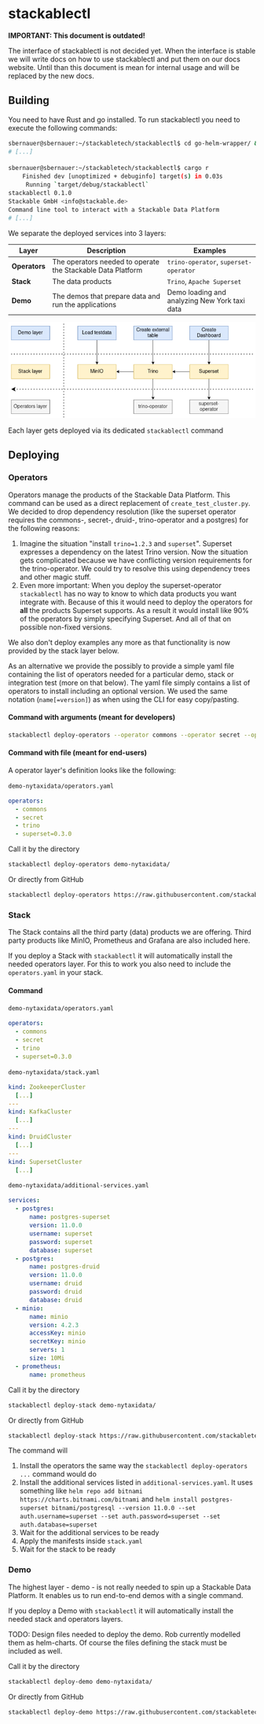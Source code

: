 # stackablectl

**IMPORTANT: This document is outdated!**

The interface of stackablectl is not decided yet.
When the interface is stable we will write docs on how to use stackablectl and put them on our docs website.
Until than this document is mean for internal usage and will be replaced by the new docs.

## Building
You need to have Rust and go installed.
To run stackablectl you need to execute the following commands:
``` bash
sbernauer@sbernauer:~/stackabletech/stackablectl$ cd go-helm-wrapper/ && ./build.sh && cd ..
# [...]

sbernauer@sbernauer:~/stackabletech/stackablectl$ cargo r
    Finished dev [unoptimized + debuginfo] target(s) in 0.03s
     Running `target/debug/stackablectl`
stackablectl 0.1.0
Stackable GmbH <info@stackable.de>
Command line tool to interact with a Stackable Data Platform
# [...]
```

We separate the deployed services into 3 layers:

| Layer         | Description                                                 | Examples                                      |
|---------------|-------------------------------------------------------------|-----------------------------------------------|
| **Operators** | The operators needed to operate the Stackable Data Platform | `trino-operator`, `superset-operator`         |
| **Stack**     | The data products                                           | `Trino`, `Apache Superset`                    |
| **Demo**      | The demos that prepare data and run the applications        | Demo loading and analyzing New York taxi data |

![](docs/images/layers.png)

Each layer gets deployed via its dedicated `stackablectl` command

## Deploying
### Operators
Operators manage the products of the Stackable Data Platform.
This command can be used as a direct replacement of `create_test_cluster.py`.
We decided to drop dependency resolution (like the superset operator requires the commons-, secret-, druid-, trino-operator and a postgres) for the following reasons:
1. Imagine the situation "install `trino=1.2.3` and `superset`". Superset expresses a dependency on the latest Trino version.
Now the situation gets complicated because we have conflicting version requirements for the trino-operator.
We could try to resolve this using dependency trees and other magic stuff.
2. Even more important: When you deploy the superset-operator `stackablectl` has no way to know to which data products you want integrate with.
Because of this it would need to deploy the operators for **all** the products Superset supports.
As a result it would install like 90% of the operators by simply specifying Superset.
And all of that on possible non-fixed versions.

We also don't deploy examples any more as that functionality is now provided by the stack layer below.

As an alternative we provide the possibly to provide a simple yaml file containing the list of operators needed for a particular demo, stack or integration test (more on that below).
The yaml file simply contains a list of operators to install including an optional version.
We used the same notation (`name[=version]`) as when using the CLI for easy copy/pasting.

#### Command with arguments (meant for developers)
```bash
stackablectl deploy-operators --operator commons --operator secret --operator trino --operator superset=0.3.0
```

#### Command with file (meant for end-users)
A operator layer's definition looks like the following:

`demo-nytaxidata/operators.yaml`
```yaml
operators:
  - commons
  - secret
  - trino
  - superset=0.3.0
```
Call it by the directory
```bash
stackablectl deploy-operators demo-nytaxidata/
```
Or directly from GitHub
```bash
stackablectl deploy-operators https://raw.githubusercontent.com/stackabletech/demos/main/demo-nytaxidata/
```

### Stack
The Stack contains all the third party (data) products we are offering.
Third party products like MinIO, Prometheus and Grafana are also included here.

If you deploy a Stack with `stackablectl` it will automatically install the needed operators layer.
For this to work you also need to include the `operators.yaml` in your stack.

#### Command
`demo-nytaxidata/operators.yaml`
```yaml
operators:
  - commons
  - secret
  - trino
  - superset=0.3.0
```

`demo-nytaxidata/stack.yaml`
```yaml
kind: ZookeeperCluster
  [...]
---
kind: KafkaCluster
  [...]
---
kind: DruidCluster
  [...]
---
kind: SupersetCluster
  [...]
```

`demo-nytaxidata/additional-services.yaml`
```yaml
services:
  - postgres:
      name: postgres-superset
      version: 11.0.0
      username: superset
      password: superset
      database: superset
  - postgres:
      name: postgres-druid
      version: 11.0.0
      username: druid
      password: druid
      database: druid
  - minio:
      name: minio
      version: 4.2.3
      accessKey: minio
      secretKey: minio
      servers: 1
      size: 10Mi
  - prometheus:
      name: prometheus
```

Call it by the directory
```bash
stackablectl deploy-stack demo-nytaxidata/
```
Or directly from GitHub
```bash
stackablectl deploy-stack https://raw.githubusercontent.com/stackabletech/demos/main/demo-nytaxidata/
```

The command will
1. Install the operators the same way the `stackablectl deploy-operators ...` command would do
2. Install the additional services listed in `additional-services.yaml`. It uses something like
`helm repo add bitnami https://charts.bitnami.com/bitnami` and
`helm install postgres-superset bitnami/postgresql --version 11.0.0 --set auth.username=superset --set auth.password=superset --set auth.database=superset`
4. Wait for the additional services to be ready
5. Apply the manifests inside `stack.yaml`
6. Wait for the stack to be ready

### Demo
The highest layer - demo - is not really needed to spin up a Stackable Data Platform.
It enables us to run end-to-end demos with a single command.

If you deploy a Demo with `stackablectl` it will automatically install the needed stack and operators layers. 

TODO: Design files needed to deploy the demo.
Rob currently modelled them as helm-charts.
Of course the files defining the stack must be included as well.

Call it by the directory
```bash
stackablectl deploy-demo demo-nytaxidata/
```
Or directly from GitHub
```bash
stackablectl deploy-demo https://raw.githubusercontent.com/stackabletech/demos/main/demo-nytaxidata/
```
